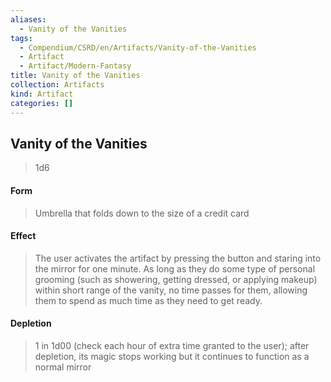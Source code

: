 ```yaml
---
aliases:
  - Vanity of the Vanities
tags:
  - Compendium/CSRD/en/Artifacts/Vanity-of-the-Vanities
  - Artifact
  - Artifact/Modern-Fantasy
title: Vanity of the Vanities
collection: Artifacts
kind: Artifact
categories: []
---
```

## Vanity of the Vanities  
  
>1d6  
#### Form  
>Umbrella that folds down to the size of a credit card    
#### Effect  
> The user activates the artifact by pressing the button and staring into the mirror for one minute. As long as they do some type of personal grooming (such as showering, getting dressed, or applying makeup) within short range of the vanity, no time passes for them, allowing them to spend as much time as they need to get ready.   
  
#### Depletion   
>1 in 1d00 (check each hour of extra time granted to the user); after depletion, its magic stops working but it continues to function as a normal mirror  
